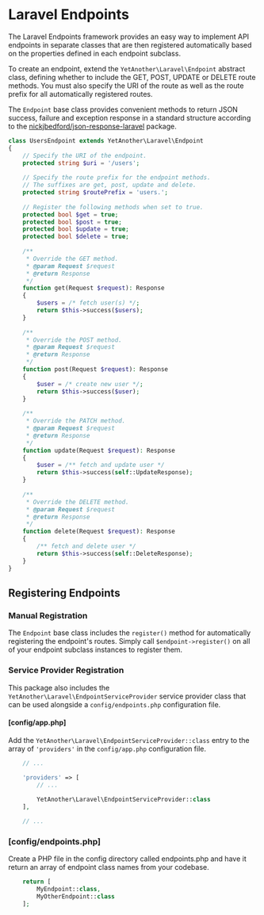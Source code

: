 # Laravel Endpoints

The Laravel Endpoints framework provides an easy way to implement API endpoints
in separate classes that are then registered automatically based on the properties
defined in each endpoint subclass.

To create an endpoint, extend the `YetAnother\Laravel\Endpoint` abstract class,
defining whether to include the GET, POST, UPDATE or DELETE route methods. You
must also specify the URI of the route as well as the route prefix for all
automatically registered routes.

The `Endpoint` base class provides convenient methods to return JSON success,
failure and exception response in a standard structure according to the
[nickjbedford/json-response-laravel](https://github.com/nickjbedford/json-response-laravel) package.

```php
class UsersEndpoint extends YetAnother\Laravel\Endpoint
{
    // Specify the URI of the endpoint.
    protected string $uri = '/users';
    
    // Specify the route prefix for the endpoint methods.
    // The suffixes are get, post, update and delete.
    protected string $routePrefix = 'users.';
    
    // Register the following methods when set to true.
    protected bool $get = true;
    protected bool $post = true;
    protected bool $update = true;
    protected bool $delete = true;
    
    /**
     * Override the GET method. 
     * @param Request $request
     * @return Response
     */
    function get(Request $request): Response
    {
        $users = /* fetch user(s) */;
        return $this->success($users);
    }
    
    /**
     * Override the POST method. 
     * @param Request $request
     * @return Response
     */
    function post(Request $request): Response
    {
        $user = /* create new user */;
        return $this->success($user);
    }
    
    /**
     * Override the PATCH method. 
     * @param Request $request
     * @return Response
     */
    function update(Request $request): Response
    {
        $user = /** fetch and update user */
        return $this->success(self::UpdateResponse);
    }
    
    /**
     * Override the DELETE method. 
     * @param Request $request
     * @return Response
     */
    function delete(Request $request): Response
    {
        /** fetch and delete user */
        return $this->success(self::DeleteResponse);
    }
}
```

## Registering Endpoints

### Manual Registration

The `Endpoint` base class includes the `register()` method for automatically
registering the endpoint's routes. Simply call `$endpoint->register()`
on all of your endpoint subclass instances to register them.

### Service Provider Registration

This package also includes the `YetAnother\Laravel\EndpointServiceProvider`
service provider class that can be used alongside a `config/endpoints.php`
configuration file.

#### [config/app.php]

Add the `YetAnother\Laravel\EndpointServiceProvider::class` entry to the array of `'providers'` in the `config/app.php` configuration file.

```php
    // ...

    'providers' => [
        // ...
        
        YetAnother\Laravel\EndpointServiceProvider::class
    ],

    // ...
```

### [config/endpoints.php]

Create a PHP file in the config directory called endpoints.php and have
it return an array of endpoint class names from your codebase.

```php
    return [
        MyEndpoint::class,
        MyOtherEndpoint::class
    ];
```
